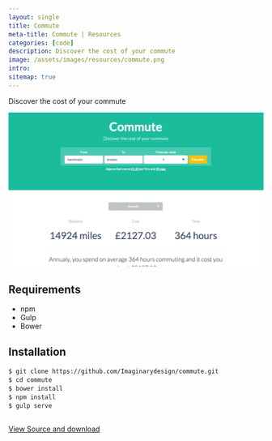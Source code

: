 ```yaml
---
layout: single
title: Commute
meta-title: Commute | Resources
categories: [code]
description: Discover the cost of your commute
image: /assets/images/resources/commute.png
intro: 
sitemap: true
---
```


Discover the cost of your commute

<img src="https://github.com/Imaginarydesign/commute/raw/master/image.png" class="img-responsive" alt="Commute">

## Requirements

- npm
- Gulp
- Bower

## Installation

```sh
$ git clone https://github.com/Imaginarydesign/commute.git
$ cd commute
$ bower install
$ npm install
$ gulp serve
```

<p style="margin-top: 30px;"><a href="http://imaginarydesign.github.io/commute/" target="_blank">View Source and download</a></p>